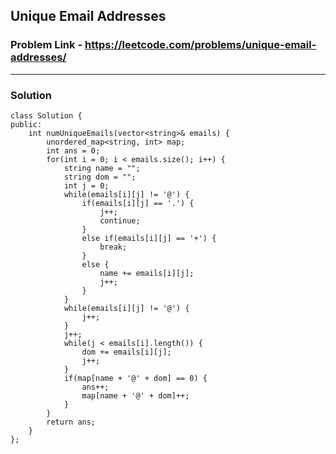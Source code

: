 ## Unique Email Addresses

### Problem Link - https://leetcode.com/problems/unique-email-addresses/

---

### Solution

    class Solution {
    public:
        int numUniqueEmails(vector<string>& emails) {
            unordered_map<string, int> map;
            int ans = 0;
            for(int i = 0; i < emails.size(); i++) {
                string name = "";
                string dom = "";
                int j = 0;
                while(emails[i][j] != '@') {
                    if(emails[i][j] == '.') {
                        j++;
                        continue;
                    } 
                    else if(emails[i][j] == '+') {
                        break;
                    }
                    else {
                        name += emails[i][j];
                        j++;
                    }
                }
                while(emails[i][j] != '@') {
                    j++;
                }
                j++;
                while(j < emails[i].length()) {
                    dom += emails[i][j];
                    j++;
                }
                if(map[name + '@' + dom] == 0) {
                    ans++;
                    map[name + '@' + dom]++;
                }
            }
            return ans;
        }
    };